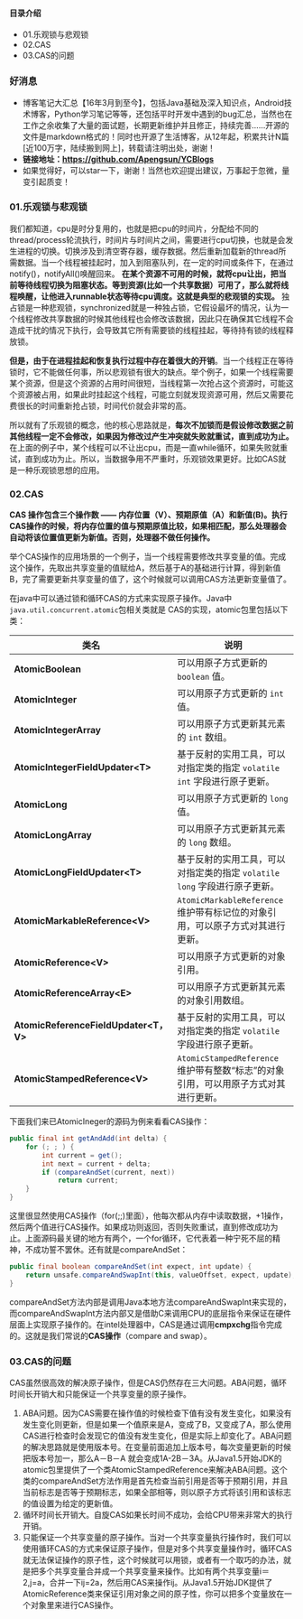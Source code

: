 #### 目录介绍
- 01.乐观锁与悲观锁
- 02.CAS
- 03.CAS的问题



### 好消息
- 博客笔记大汇总【16年3月到至今】，包括Java基础及深入知识点，Android技术博客，Python学习笔记等等，还包括平时开发中遇到的bug汇总，当然也在工作之余收集了大量的面试题，长期更新维护并且修正，持续完善……开源的文件是markdown格式的！同时也开源了生活博客，从12年起，积累共计N篇[近100万字，陆续搬到网上]，转载请注明出处，谢谢！
- **链接地址：https://github.com/Apengsun/YCBlogs**
- 如果觉得好，可以star一下，谢谢！当然也欢迎提出建议，万事起于忽微，量变引起质变！





### 01.乐观锁与悲观锁

我们都知道，cpu是时分复用的，也就是把cpu的时间片，分配给不同的thread/process轮流执行，时间片与时间片之间，需要进行cpu切换，也就是会发生进程的切换。切换涉及到清空寄存器，缓存数据。然后重新加载新的thread所需数据。当一个线程被挂起时，加入到阻塞队列，在一定的时间或条件下，在通过notify()，notifyAll()唤醒回来。
 **在某个资源不可用的时候，就将cpu让出，把当前等待线程切换为阻塞状态。等到资源(比如一个共享数据）可用了，那么就将线程唤醒，让他进入runnable状态等待cpu调度。这就是典型的悲观锁的实现。** 独占锁是一种悲观锁，synchronized就是一种独占锁，它假设最坏的情况，认为一个线程修改共享数据的时候其他线程也会修改该数据，因此只在确保其它线程不会造成干扰的情况下执行，会导致其它所有需要锁的线程挂起，等待持有锁的线程释放锁。

**但是，由于在进程挂起和恢复执行过程中存在着很大的开销**。当一个线程正在等待锁时，它不能做任何事，所以悲观锁有很大的缺点。举个例子，如果一个线程需要某个资源，但是这个资源的占用时间很短，当线程第一次抢占这个资源时，可能这个资源被占用，如果此时挂起这个线程，可能立刻就发现资源可用，然后又需要花费很长的时间重新抢占锁，时间代价就会非常的高。

所以就有了乐观锁的概念，他的核心思路就是，**每次不加锁而是假设修改数据之前其他线程一定不会修改，如果因为修改过产生冲突就失败就重试，直到成功为止。** 在上面的例子中，某个线程可以不让出cpu，而是一直while循环，如果失败就重试，直到成功为止。所以，当数据争用不严重时，乐观锁效果更好。比如CAS就是一种乐观锁思想的应用。




### 02.CAS

**CAS 操作包含三个操作数 —— 内存位置（V）、预期原值（A）和新值(B)。执行CAS操作的时候，将内存位置的值与预期原值比较，如果相匹配，那么处理器会自动将该位置值更新为新值。否则，处理器不做任何操作。**

举个CAS操作的应用场景的一个例子，当一个线程需要修改共享变量的值。完成这个操作，先取出共享变量的值赋给A，然后基于A的基础进行计算，得到新值B，完了需要更新共享变量的值了，这个时候就可以调用CAS方法更新变量值了。

在java中可以通过锁和循环CAS的方式来实现原子操作。Java中`java.util.concurrent.atomic`包相关类就是 CAS的实现，atomic包里包括以下类：

| 类名                                   | 说明                                       |
| ------------------------------------ | ---------------------------------------- |
| **AtomicBoolean**                    | 可以用原子方式更新的 `boolean` 值。                  |
| **AtomicInteger**                    | 可以用原子方式更新的 `int` 值。                      |
| **AtomicIntegerArray**               | 可以用原子方式更新其元素的 `int` 数组。                  |
| **AtomicIntegerFieldUpdater<T\>**     | 基于反射的实用工具，可以对指定类的指定 `volatile int` 字段进行原子更新。 |
| **AtomicLong**                       | 可以用原子方式更新的 `long` 值。                     |
| **AtomicLongArray**                  | 可以用原子方式更新其元素的 `long` 数组。                 |
| **AtomicLongFieldUpdater<T\>**        | 基于反射的实用工具，可以对指定类的指定 `volatile long` 字段进行原子更新。 |
| **AtomicMarkableReference<V\>**       | `AtomicMarkableReference` 维护带有标记位的对象引用，可以原子方式对其进行更新。 |
| **AtomicReference<V\>**               | 可以用原子方式更新的对象引用。                          |
| **AtomicReferenceArray<E\>**          | 可以用原子方式更新其元素的对象引用数组。                     |
| **AtomicReferenceFieldUpdater<T，V\>** | 基于反射的实用工具，可以对指定类的指定 `volatile` 字段进行原子更新。 |
| **AtomicStampedReference<V\>**        | `AtomicStampedReference` 维护带有整数“标志”的对象引用，可以用原子方式对其进行更新。 |

下面我们来已AtomicIneger的源码为例来看看CAS操作：

``` java
public final int getAndAdd(int delta) {
	for (; ; ) {
		int current = get();
		int next = current + delta;
		if (compareAndSet(current, next))
			return current;
	}
}
```

这里很显然使用CAS操作（for(;;)里面），他每次都从内存中读取数据，+1操作，然后两个值进行CAS操作。如果成功则返回，否则失败重试，直到修改成功为止。上面源码最关键的地方有两个，一个for循环，它代表着一种宁死不屈的精神，不成功誓不罢休。还有就是compareAndSet：

```java
public final boolean compareAndSet(int expect, int update) {
	return unsafe.compareAndSwapInt(this, valueOffset, expect, update);
}
```

compareAndSet方法内部是调用Java本地方法compareAndSwapInt来实现的，而compareAndSwapInt方法内部又是借助C来调用CPU的底层指令来保证在硬件层面上实现原子操作的。在intel处理器中，CAS是通过调用**cmpxchg**指令完成的。这就是我们常说的**CAS操作**（compare and swap）。

### 03.CAS的问题

CAS虽然很高效的解决原子操作，但是CAS仍然存在三大问题。ABA问题，循环时间长开销大和只能保证一个共享变量的原子操作。

1. ABA问题。因为CAS需要在操作值的时候检查下值有没有发生变化，如果没有发生变化则更新，但是如果一个值原来是A，变成了B，又变成了A，那么使用CAS进行检查时会发现它的值没有发生变化，但是实际上却变化了。ABA问题的解决思路就是使用版本号。在变量前面追加上版本号，每次变量更新的时候把版本号加一，那么A－B－A 就会变成1A-2B－3A。从Java1.5开始JDK的atomic包里提供了一个类AtomicStampedReference来解决ABA问题。这个类的compareAndSet方法作用是首先检查当前引用是否等于预期引用，并且当前标志是否等于预期标志，如果全部相等，则以原子方式将该引用和该标志的值设置为给定的更新值。
2. 循环时间长开销大。自旋CAS如果长时间不成功，会给CPU带来非常大的执行开销。
3. 只能保证一个共享变量的原子操作。当对一个共享变量执行操作时，我们可以使用循环CAS的方式来保证原子操作，但是对多个共享变量操作时，循环CAS就无法保证操作的原子性，这个时候就可以用锁，或者有一个取巧的办法，就是把多个共享变量合并成一个共享变量来操作。比如有两个共享变量i＝2,j=a，合并一下ij=2a，然后用CAS来操作ij。从Java1.5开始JDK提供了AtomicReference类来保证引用对象之间的原子性，你可以把多个变量放在一个对象里来进行CAS操作。
















